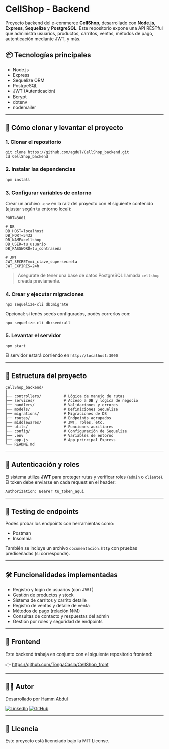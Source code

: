 # CellShop - Backend

Proyecto backend del e-commerce **CellShop**, desarrollado con **Node.js**, **Express**, **Sequelize** y **PostgreSQL**. Este repositorio expone una API RESTful que administra usuarios, productos, carritos, ventas, métodos de pago, autenticación mediante JWT, y más.

## 📦 Tecnologías principales

* Node.js
* Express
* Sequelize ORM
* PostgreSQL
* JWT (Autenticación)
* Bcrypt
* dotenv
* nodemailer

---

## 🚀 Cómo clonar y levantar el proyecto

### 1. Clonar el repositorio

```
git clone https://github.com/agdul/CellShop_backend.git
cd CellShop_backend
```

### 2. Instalar las dependencias

```
npm install
```

### 3. Configurar variables de entorno

Crear un archivo `.env` en la raíz del proyecto con el siguiente contenido (ajustar según tu entorno local):

```
PORT=3001

# DB
DB_HOST=localhost
DB_PORT=5432
DB_NAME=cellshop
DB_USER=tu_usuario
DB_PASSWORD=tu_contraseña

# JWT
JWT_SECRET=mi_clave_supersecreta
JWT_EXPIRES=24h

```

> Asegurate de tener una base de datos PostgreSQL llamada `cellshop` creada previamente.

### 4. Crear y ejecutar migraciones

```
npx sequelize-cli db:migrate
```

Opcional: si tenés seeds configurados, podés correrlos con:

```
npx sequelize-cli db:seed:all
```

### 5. Levantar el servidor

```
npm start
```

El servidor estará corriendo en `http://localhost:3000`

---

## 📁 Estructura del proyecto

```
CellShop_backend/
│
├── controllers/          # Lógica de manejo de rutas
├── services/             # Acceso a DB y lógica de negocio
├── handlers/             # Validaciones y errores
├── models/               # Definiciones Sequelize
├── migrations/           # Migraciones de DB
├── routes/               # Endpoints agrupados
├── middlewares/          # JWT, roles, etc.
├── utils/                # Funciones auxiliares
├── config/               # Configuración de Sequelize
├── .env                  # Variables de entorno
├── app.js                # App principal Express
└── README.md
```

---

## 🔐 Autenticación y roles

El sistema utiliza **JWT** para proteger rutas y verificar roles (`admin` o `cliente`). El token debe enviarse en cada request en el header:

```
Authorization: Bearer tu_token_aqui
```

---

## 🧪 Testing de endpoints

Podés probar los endpoints con herramientas como:

* Postman
* Insomnia

También se incluye un archivo `documentación.http` con pruebas prediseñadas (si corresponde).

---

## 🛠 Funcionalidades implementadas

* Registro y login de usuarios (con JWT)
* Gestión de productos y stock
* Sistema de carritos y carrito detalle
* Registro de ventas y detalle de venta
* Métodos de pago (relación N:M)
* Consultas de contacto y respuestas del admin
* Gestión por roles y seguridad de endpoints

---

## 🔗 Frontend

Este backend trabaja en conjunto con el siguiente repositorio frontend:

👉 https://github.com/TongaCasla/CellShop_front

---

## 🧑‍💻 Autor

Desarrollado por [Hamm Abdul](https://github.com/agdul)

[![LinkedIn](https://img.shields.io/badge/LinkedIn-blue?logo=linkedin&logoColor=white)](https://www.linkedin.com/in/abdul-hamm/)
[![GitHub](https://img.shields.io/badge/GitHub-black?logo=github&logoColor=white)](https://github.com/agdul)

---

## 📄 Licencia

Este proyecto está licenciado bajo la MIT License.
